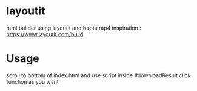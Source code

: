 # layoutit

html builder using layoutit and bootstrap4
inspiration : https://www.layoutit.com/build

# Usage

scroll to bottom of index.html and use script inside #downloadResult click function as you want
